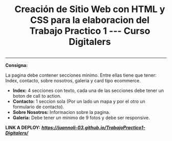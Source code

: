 <div id="user-content-toc">
  <ul align="center">
    <summary><h1 style="display: inline-block">Creación de Sitio Web con HTML y CSS para la elaboracion del Trabajo Practico 1 --- Curso Digitalers</h1></summary>
  </ul>
</div>



----

**Consigna:** 

La pagina debe contener secciones minimo. Entre ellas tiene que tener: Index, contacto, sobre nosotros, galeria y card tipo ecommerce.

- **Index:** 4 secciones con texto, cada una de las secciones debe tener un boton de call to action.
- **Contacto:** 1 seccion sola (Por un lado un mapa y por el otro un formulario de contacto).
- **Sobre Nosotros:** Informacion sobre la pagina.
- **Galeria:** Debe tener un minimo de 9 fotos y debe ser responsive.

**LINK A DEPLOY:** ***https://juannoli-03.github.io/TrabajoPractico1-Digitalers/***

